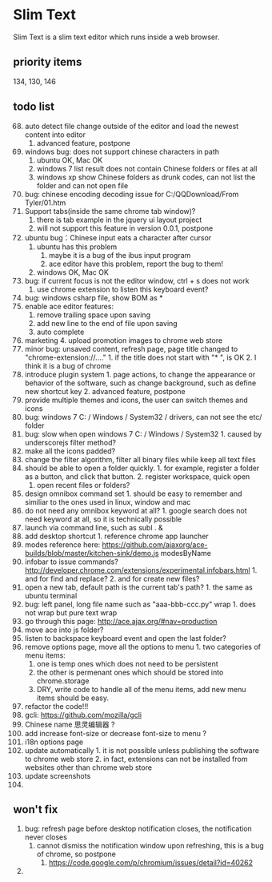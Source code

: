 # Slim Text

Slim Text is a slim text editor which runs inside a web browser.


## priority items
134, 130, 146


## todo list

68. auto detect file change outside of the editor and load the newest content into editor
    1. advanced feature, postpone
85. windows bug: does not support chinese characters in path
    1. ubuntu OK, Mac OK
    2. windows 7 list result does not contain Chinese folders or files at all
    3. windows xp show Chinese folders as drunk codes, can not list the folder and can not open file
86. bug: chinese encoding decoding issue for C:/QQDownload/From Tyler/01.htm
90. Support tabs(inside the same chrome tab window)?
    1. there is tab example in the jquery ui layout project
    2. will not support this feature in version 0.0.1, postpone
92. ubuntu bug：Chinese input eats a character after cursor
    1. ubuntu has this problem
        1. maybe it is a bug of the ibus input program
        2. ace editor have this problem, report the bug to them!
    2. windows OK, Mac OK
93. bug: if current focus is not the editor window, ctrl + s does not work
    1. use chrome extension to listen this keyboard event?
96. bug: windows csharp file, show BOM as *
97. enable ace editor features:
    1. remove trailing space upon saving
    2. add new line to the end of file upon saving
    4. auto complete
99. marketing
    4. upload promotion images to chrome web store
104. minor bug: unsaved content, refresh page, page title changed to "chrome-extension://...."
    1. if the title does not start with "* ", is OK
    2. I think it is a bug of chrome
105. introduce plugin system
    1. page actions, to change the appearance or behavior of the software, such as change background, such as define new shortcut key 
    2. advanced feature, postpone
107. provide multiple themes and icons, the user can switch themes and icons
111. bug: windows 7 C: / Windows / System32 / drivers, can not see the etc/ folder
112. bug: slow when open windows 7 C: / Windows / System32
    1. caused by underscorejs filter method?
115. make all the icons padded?
116. change the filter algorithm, filter all binary files while keep all text files
118. should be able to open a folder quickly.
    1. for example, register a folder as a button, and click that button.
    2. register workspace, quick open
        1. open recent files or folders?
120. design omnibox command set
    1. should be easy to remember and similiar to the ones used in linux, window and mac
123. do not need any omnibox keyword at all?
    1. google search does not need keyword at all, so it is technically possible
125. launch via command line, such as subl . &
126. add desktop shortcut
    1. reference chrome app launcher
130. modes reference here: https://github.com/ajaxorg/ace-builds/blob/master/kitchen-sink/demo.js   modesByName
132. infobar to issue commands? http://developer.chrome.com/extensions/experimental.infobars.html
    1. and for find and replace?
    2. and for create new files?
133. open a new tab, default path is the current tab's path?
    1. the same as ubuntu terminal
134. bug: left panel, long file name such as "aaa-bbb-ccc.py" wrap
    1. <a> does not wrap but pure text wrap
135. go through this page: http://ace.ajax.org/#nav=production
136. move ace into js folder?
137. listen to backspace keyboard event and open the last folder?
138. remove options page, move all the options to menu
    1. two categories of menu items: 
        1. one is temp ones which does not need to be persistent
        2. the other is permenant ones which should be stored into chrome.storage
        3. DRY, write code to handle all of the menu items, add new menu items should be easy.
139. refactor the code!!!
140. gcli: https://github.com/mozilla/gcli
141. Chinese name 思灵编辑器 ?
142. add increase font-size or decrease font-size to menu ?
144. i18n options page
145. update automatically
    1. it is not possible unless publishing the software to chrome web store
    2. in fact, extensions can not be installed from websites other than chrome web store
146. update screenshots
147. 


## won't fix

1. bug: refresh page before desktop notification closes, the notification never closes
    1. cannot dismiss the notification window upon refreshing, this is a bug of chrome, so postpone
        1. https://code.google.com/p/chromium/issues/detail?id=40262
2.
